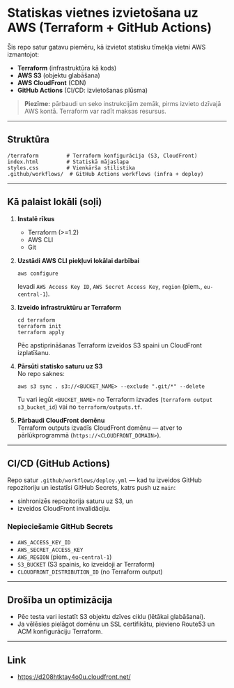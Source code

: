 # Statiskas vietnes izvietošana uz AWS (Terraform + GitHub Actions)

Šis repo satur gatavu piemēru, kā izvietot statisku tīmekļa vietni AWS izmantojot:
- **Terraform** (infrastruktūra kā kods)
- **AWS S3** (objektu glabāšana)
- **AWS CloudFront** (CDN)
- **GitHub Actions** (CI/CD: izvietošanas plūsma)

> **Piezīme:** pārbaudi un seko instrukcijām zemāk, pirms izvieto dzīvajā AWS kontā. Terraform var radīt maksas resursus.

---

## Struktūra
```
/terraform         # Terraform konfigurācija (S3, CloudFront)
index.html         # Statiskā mājaslapa
styles.css         # Vienkārša stilistika
.github/workflows/  # GitHub Actions workflows (infra + deploy)
```

---

## Kā palaist lokāli (soļi)

1. **Instalē rīkus**  
   - Terraform (>=1.2)  
   - AWS CLI  
   - Git

2. **Uzstādi AWS CLI piekļuvi lokālai darbībai**  
   ```
   aws configure
   ```
   Ievadi `AWS Access Key ID`, `AWS Secret Access Key`, `region` (piem., `eu-central-1`).

3. **Izveido infrastruktūru ar Terraform**  
   ```
   cd terraform
   terraform init
   terraform apply
   ```
   Pēc apstiprināšanas Terraform izveidos S3 spaini un CloudFront izplatīšanu.

4. **Pārsūti statisko saturu uz S3**  
   No repo saknes:
   ```
   aws s3 sync . s3://<BUCKET_NAME> --exclude ".git/*" --delete
   ```
   Tu vari iegūt `<BUCKET_NAME>` no Terraform izvades (`terraform output s3_bucket_id`) vai no `terraform/outputs.tf`.

5. **Pārbaudi CloudFront domēnu**  
   Terraform outputs izvadīs CloudFront domēnu — atver to pārlūkprogrammā (`https://<CLOUDFRONT_DOMAIN>`).

---

## CI/CD (GitHub Actions)

Repo satur `.github/workflows/deploy.yml` — kad tu izveidos GitHub repozitoriju un iestatīsi GitHub Secrets, katrs push uz `main`:
- sinhronizēs repozitorija saturu uz S3, un
- izveidos CloudFront invalidāciju.

### Nepieciešamie GitHub Secrets
- `AWS_ACCESS_KEY_ID`  
- `AWS_SECRET_ACCESS_KEY`  
- `AWS_REGION` (piem., `eu-central-1`)  
- `S3_BUCKET` (S3 spainis, ko izveidoji ar Terraform)  
- `CLOUDFRONT_DISTRIBUTION_ID` (no Terraform output)

---

## Drošība un optimizācija
- Pēc testa vari iestatīt S3 objektu dzīves ciklu (lētākai glabāšanai).
- Ja vēlēsies pielāgot domēnu un SSL certifikātu, pievieno Route53 un ACM konfigurāciju Terraform.

---
## Link
- https://d208htktay4o0u.cloudfront.net/